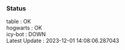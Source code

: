 ### Status


table : OK  
hogwarts : OK  
icy-bot : DOWN  
Latest Update : 2023-12-01 14:08:06.287043
